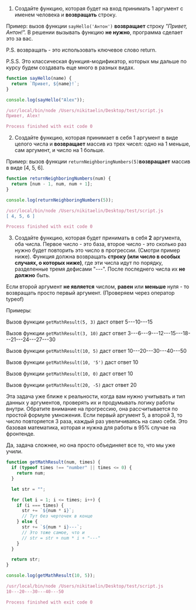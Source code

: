   

1) Создайте функцию, которая будет на вход принимать 1 аргумент с именем человека и **возвращать** строку.

Пример: вызов функции `sayHello('Антон')` **возвращает** строку _"Привет, Антон!"._ В решении вызывать функцию **не нужно**, программа сделает это за вас.

P.S. возвращать - это использовать ключевое слово return.

P.S.S. Это классическая функция-модификатор, которых мы дальше по курсу будем создавать еще много в разных видах.

```JavaScript
function sayHello(name) {
  return `Привет, ${name}!`;
}

console.log(sayHello("Alex"));
```

```JavaScript
/usr/local/bin/node /Users/nikitaelin/Desktop/test/script.js
Привет, Alex!

Process finished with exit code 0
```

2) Создайте функцию, которая принимает в себя 1 аргумент в виде целого числа и **возвращает** массив из трех чисел: одно на 1 меньше, сам аргумент, и число на 1 больше.

Пример: вызов функции `returnNeighboringNumbers(5)`**возвращает** массив в виде [4, 5, 6].

```JavaScript
function returnNeighboringNumbers(num) {
  return [num - 1, num, num + 1];
}

console.log(returnNeighboringNumbers(5));
```

```JavaScript
/usr/local/bin/node /Users/nikitaelin/Desktop/test/script.js
[ 4, 5, 6 ]

Process finished with exit code 0
```

3) Создайте функцию, которая будет принимать в себя **2** аргумента, оба числа. Первое число - это база, второе число - это сколько раз нужно будет повторить это число в прогрессии. (Смотри пример ниже). Функция должна возвращать **строку (или число в особых случаях, о которых ниже)**, где эти числа идут по порядку, разделенные тремя дефисами "---". После последнего числа их **не должно** быть.

Если второй аргумент **не является** числом, **равен** или **меньше** нуля - то возвращать просто первый аргумент. (Проверяем через оператор typeof)

Примеры:

Вызов функции `getMathResult(5, 3)` даст ответ 5---10---15

Вызов функции `getMathResult(3, 10)` даст ответ 3---6---9---12---15---18---21---24---27---30

Вызов функции `getMathResult(10, 5)` даст ответ 10---20---30---40---50

Вызов функции `getMathResult(10, '5')` даст ответ 10

Вызов функции `getMathResult(10, 0)` даст ответ 10

Вызов функции `getMathResult(20, -5)` даст ответ 20

Эта задача уже ближе к реальности, когда вам нужно учитывать и тип данных у аргументов, проверять их и продумывать логику работы внутри. Обратите внимание на прогрессию, она рассчитывается по простой формуле умножения. Если первый аргумент 5, а второй 3, то число повторяется 3 раза, каждый раз увеличиваясь на само себя. Это базовая математика, которая и нужна для работы в 95% случае на фронтенде.

Да, задача сложнее, но она просто объединяет все то, что мы уже учили.

```JavaScript
function getMathResult(num, times) {
  if (typeof times !== "number" || times <= 0) {
    return num;
  }

  let str = "";

  for (let i = 1; i <= times; i++) {
    if (i === times) {
      str += `${num * i}`;
      // Тут без черточек в конце
    } else {
      str += `${num * i}---`;
      // Это тоже самое, что и
      // str = str + num * i + "---"
    }
  }

  return str;
}

console.log(getMathResult(10, 5));
```

```JavaScript
/usr/local/bin/node /Users/nikitaelin/Desktop/test/script.js
10---20---30---40---50

Process finished with exit code 0
```